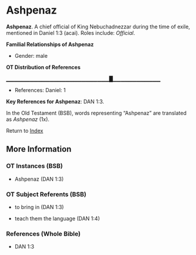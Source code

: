 # Ashpenaz
**Ashpenaz**. 
A chief official of King Nebuchadnezzar during the time of exile, mentioned in Daniel 1:3 (acai). 
Roles include: 
_Official_. 




**Familial Relationships of Ashpenaz**


* Gender: male


**OT Distribution of References**

▁▁▁▁▁▁▁▁▁▁▁▁▁▁▁▁▁▁▁▁▁▁▁▁▁▁█▁▁▁▁▁▁▁▁▁▁▁▁
* References: Daniel: 1



**Key References for Ashpenaz**: 
DAN 1:3. 


In the Old Testament (BSB), words representing “Ashpenaz” are translated as 
*Ashpenaz* (1x). 




Return to [Index](00-Index.md)

## More Information

### OT Instances (BSB)

* Ashpenaz (DAN 1:3)



### OT Subject Referents (BSB)

* to bring in (DAN 1:3)

* teach them the language (DAN 1:4)



### References (Whole Bible)

* DAN 1:3




